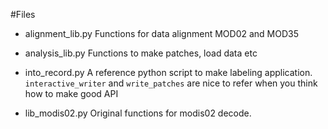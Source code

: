 #Files

- alignment_lib.py
  Functions for data alignment MOD02 and MOD35  

- analysis_lib.py
  Functions to make patches, load data etc  

- into_record.py
  A reference python script to make labeling application.  
  `interactive_writer` and `write_patches` are nice to refer when you think how to make good API  

- lib_modis02.py
  Original functions for modis02 decode.
